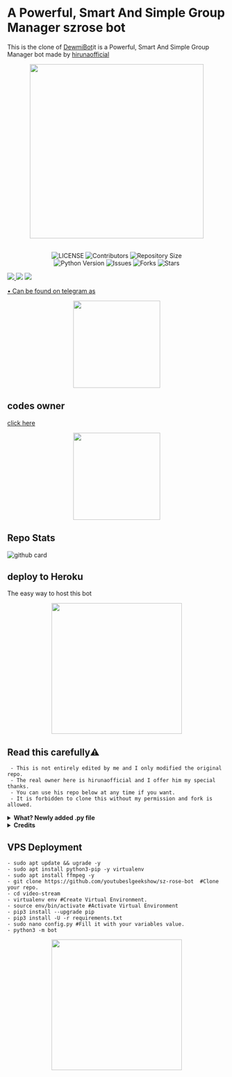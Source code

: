 <h1> A Powerful, Smart And Simple Group Manager szrose bot </h1>

This is the clone of [DewmiBot](https://github.com/hirunaofficial/Telegram-Group-Management-Bot-DewmiBot)it is a  Powerful, Smart And Simple Group Manager bot made by [hirunaofficial](https://github.com/hirunaofficial)

<p align="center"><a href="https://t.me/szrosebot"><img src="https://telegra.ph/file/962fd9b77226c7c21553c.png" width="400"></a></p>
<p align="center">

<p align="center"> <br>
    <img src="https://img.shields.io/github/license/youtubeslgeekshow/sz-rose-bot?style=for-the-badge&logo=appveyor" alt="LICENSE">
    <img src="https://img.shields.io/github/contributors/youtubeslgeekshow/sz-rose-bot?style=for-the-badge&logo=appveyor" alt="Contributors">
    <img src="https://img.shields.io/github/repo-size/youtubeslgeekshow/sz-rose-bot?style=for-the-badge&logo=appveyor" alt="Repository Size"> <br>
    <img src="https://img.shields.io/badge/python-3.9-green?style=for-the-badge&logo=appveyor" alt="Python Version">
    <img src="https://img.shields.io/github/issues/youtubeslgeekshow/sz-rose-bot?style=for-the-badge&logo=appveyor" alt="Issues">
    <img src="https://img.shields.io/github/forks/youtubeslgeekshow/sz-rose-bot?style=for-the-badge&logo=appveyor" alt="Forks">
    <img src="https://img.shields.io/github/stars/youtubeslgeekshow/sz-rose-bot?style=for-the-badge&logo=appveyor" alt="Stars">
</p>

<a href="https://t.me/slbotzone"><img src="https://img.shields.io/badge/support%20group-blue.svg?style=for-the-badge&logo=Telegram">
</a> <a href="https://t.me/SL_bot_zone"><img src="https://img.shields.io/badge/Join-Updates%20Channel-blue.svg?style=for-the-badge&logo=Telegram"></a>
<a href="https://t.me/szrosebot"><img src="https://img.shields.io/badge/Foundbot%20on-blue.svg?style=for-the-badge&logo=Telegram">

• Can be found on telegram as 
<p align="center"><a href="https://t.me/szrosebot"><img src="https://img.shields.io/badge/SZ-ROSE-BOTred?style=plastic&logo=telegram&logoColor=red"width="200"heigh="100" /></a></p>   
    
    
## codes owner 
[click here](https://github.com/hirunaofficial)
    
<p align="center"><a href="https://github.com/hirunaofficial"><img src="https://img.shields.io/badge/HIRUNA-OFFICIALblue?style=plastic&logo=telegram&logoColor=red"width="200"heigh="100" /></a></p>  
    
    
## Repo Stats
![github card](https://github-readme-stats.vercel.app/api/pin/?username=youtubeslgeekshow&repo=sz-rose-bot&theme=dark)



##  deploy to Heroku 
The easy way to host this bot


<p align="center"><a href="https://heroku.com/deploy?template=https://github.com/youtubeslgeekshow/sz-rose-bot"><img src="https://img.shields.io/badge/HEROKU-DEPLOY-blue?style=plastic&logo=heroku&logoColor=red"width="300"heigh="100" /></a></p>

  

## Read this carefully⚠️
``` 
 - This is not entirely edited by me and I only modified the original repo.
 - The real owner here is hirunaofficial and I offer him my special thanks.
 - You can use his repo below at any time if you want.
 - It is forbidden to clone this without my permission and fork is allowed.
```


<details>
  <summary><b>What? Newly added .py file</b></summary>
    
- function
- resources
- Telegraph.py
- __nightmode.py
- book.py
- cscore.py
- exam.py
- games.py
- heroku.py
- logo.py
- result.py
- vc.py
- [New features]() 
- Image editor 
- virus scan 
    
</details>


<details>
  <summary><b>Credits </b></summary>


- [Damantha126](https://github.com/Damantha126) 
- [Sadew451](https://github.com/Sadew451) 
- [Uvindu-bro](https://github.com/UvinduBro) 
- [daisyx-old](https://github.com/TeamDaisyX/Daisy-OLD)
- [innexia](https://github.com/DarkCybers/innexia/tree/Sammy/innexiaBot)

</details>

## VPS Deployment
```
- sudo apt update && ugrade -y
- sudo apt install python3-pip -y virtualenv
- sudo apt install ffmpeg -y
- git clone https://github.com/youtubeslgeekshow/sz-rose-bot  #Clone your repo.
- cd video-stream
- virtualenv env #Create Virtual Environment.
- source env/bin/activate #Activate Virtual Environment
- pip3 install --upgrade pip
- pip3 install -U -r requirements.txt
- sudo nano config.py #Fill it with your variables value.
- python3 -m bot
```

 
<p align="center"><a href="https://www.youtube.com/channel/UCvYfJcTr8RY72dIapzMqFQA"><img src="https://img.shields.io/badge/YOU-TUBE-VIDEOred?style=plastic&logo=youtube&logoColor=red"width="300"heigh="100" /></a></p>   

